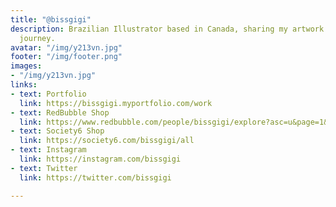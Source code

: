 ```yaml
---
title: "@bissgigi"
description: Brazilian Illustrator based in Canada, sharing my artwork and learning
  journey.
avatar: "/img/y213vn.jpg"
footer: "/img/footer.png"
images:
- "/img/y213vn.jpg"
links:
- text: Portfolio
  link: https://bissgigi.myportfolio.com/work
- text: RedBubble Shop
  link: https://www.redbubble.com/people/bissgigi/explore?asc=u&page=1&sortOrder=top%20selling
- text: Society6 Shop
  link: https://society6.com/bissgigi/all
- text: Instagram
  link: https://instagram.com/bissgigi
- text: Twitter
  link: https://twitter.com/bissgigi

---
```

